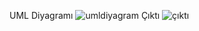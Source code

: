 UML Diyagramı
![umldiyagram](https://github.com/Mervenuryalcinn/umldiyagram/assets/127102075/928e020d-b591-41b3-8810-f492de3e5ec5)
Çıktı
![çıktı](https://github.com/Mervenuryalcinn/umldiyagram/assets/127102075/ca854160-d76f-4b1d-995a-6efe0ae5b864)
